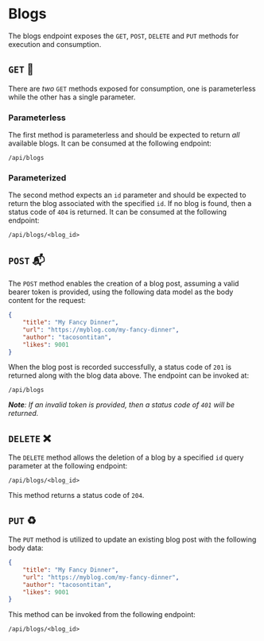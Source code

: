 # Blogs
The blogs endpoint exposes the `GET`, `POST`, `DELETE` and `PUT` methods for execution and consumption.

## `GET` 📖
There are *two* `GET` methods exposed for consumption, one is parameterless while the other has a single parameter.

### Parameterless
The first method is parameterless and should be expected to return *all* available blogs. It can be consumed at the following endpoint:

```
/api/blogs
```

### Parameterized
The second method expects an `id` parameter and should be expected to return the blog associated with the specified `id`. If no blog is found, then a status code of `404` is returned. It can be consumed at the following endpoint:

```
/api/blogs/<blog_id>
```

## `POST` 📬
The `POST` method enables the creation of a blog post, assuming a valid bearer token is provided, using the following data model as the body content for the request:

```json
{
    "title": "My Fancy Dinner",
    "url": "https://myblog.com/my-fancy-dinner",
    "author": "tacosontitan",
    "likes": 9001
}
```

When the blog post is recorded successfully, a status code of `201` is returned along with the blog data above. The endpoint can be invoked at:

```
/api/blogs
```

***Note**: If an invalid token is provided, then a status code of `401` will be returned.*

## `DELETE` ❌
The `DELETE` method allows the deletion of a blog by a specified `id` query parameter at the following endpoint:

```
/api/blogs/<blog_id>
```

This method returns a status code of `204`.

## `PUT` ♻️
The `PUT` method is utilized to update an existing blog post with the following body data:

```json
{
    "title": "My Fancy Dinner",
    "url": "https://myblog.com/my-fancy-dinner",
    "author": "tacosontitan",
    "likes": 9001
}
```

This method can be invoked from the following endpoint:

```
/api/blogs/<blog_id>
```